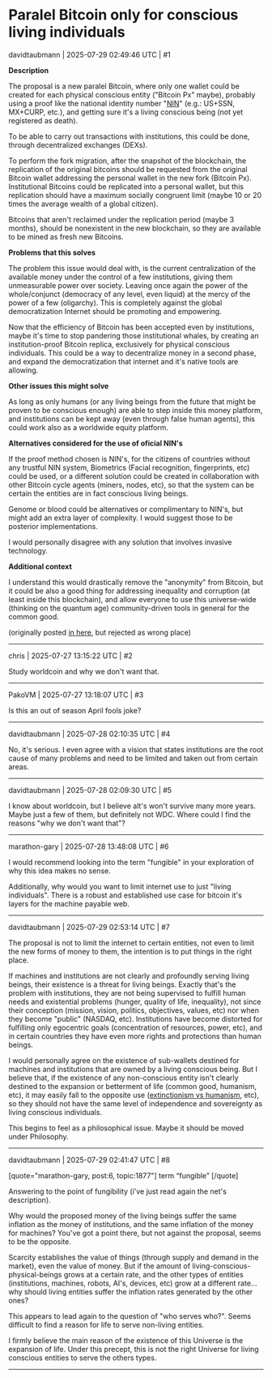 # Paralel Bitcoin only for conscious living individuals

davidtaubmann | 2025-07-29 02:49:46 UTC | #1

**Description**

The proposal is a new paralel Bitcoin, where only one wallet could be created for each physical conscious entity ("Bitcoin Px" maybe), probably using a proof like the national identity number "[NIN](https://en.wikipedia.org/wiki/National_identification_number)" (e.g.: US+SSN, MX+CURP, etc.), and getting sure it's a living conscious being (not yet registered as death).

To be able to carry out transactions with institutions, this could be done, through decentralized exchanges (DEXs).

To perform the fork migration, after the snapshot of the blockchain, the replication of the original bitcoins should be requested from the original Bitcoin wallet addressing the personal wallet in the new fork (Bitcoin Px).
Institutional Bitcoins could be replicated into a personal wallet, but this replication should have a maximum socially congruent limit (maybe 10 or 20 times the average wealth of a global citizen).

Bitcoins that aren't reclaimed under the replication period (maybe 3 months), should be nonexistent in the new blockchain, so they are available to be mined as fresh new Bitcoins.

**Problems that this solves**

The problem this issue would deal with, is the current centralization of the available money under the control of a few institutions, giving them unmeasurable power over society. Leaving once again the power of the whole/conjunct (democracy of any level, even liquid) at the mercy of the power of a few (oligarchy). This is completely against the global democratization Internet should be promoting and empowering.

Now that the efficiency of Bitcoin has been accepted even by institutions, maybe it's time to stop pandering those institutional whales, by creating an institution-proof Bitcoin replica, exclusively for physical conscious individuals. This could be a way to decentralize money in a second phase, and expand the democratization that internet and it's native tools are allowing.

**Other issues this might solve**

As long as only humans (or any living beings from the future that might be proven to be conscious enough) are able to step inside this money platform, and institutions can be kept away (even through false human agents), this could work also as a worldwide equity platform.

**Alternatives considered for the use of oficial NIN's**

If the proof method chosen is NIN's, for the citizens of countries without any trustful NIN system, Biometrics (Facial recognition, fingerprints, etc) could be used, or a different solution could be created in collaboration with other Bitcoin cycle agents (miners, nodes, etc), so that the system can be certain the entities are in fact conscious living beings.

Genome or blood could be alternatives or complimentary to NIN's, but might add an extra layer of complexity. I would suggest those to be posterior implementations.

I would personally disagree with any solution that involves invasive technology.

**Additional context**

I understand this would drastically remove the "anonymity" from Bitcoin, but it could be also a good thing for addressing inequality and corruption (at least inside this blockchain), and allow everyone to use this universe-wide (thinking on the quantum age) community-driven tools in general for the common good.

(originally posted [in here](https://github.com/bitcoin/bitcoin/issues/32897?reload=1?reload=1), but rejected as wrong place)

-------------------------

chris | 2025-07-27 13:15:22 UTC | #2

Study worldcoin and why we don't want that.

-------------------------

PakoVM | 2025-07-27 13:18:07 UTC | #3

Is this an out of season April fools joke?

-------------------------

davidtaubmann | 2025-07-28 02:10:35 UTC | #4

No, it's serious.
I even agree with a vision that states institutions are the root cause of many problems and need to be limited and taken out from certain areas.

-------------------------

davidtaubmann | 2025-07-28 02:09:30 UTC | #5

I know about worldcoin, but I believe alt's won't survive many more years. Maybe just a few of them, but definitely not WDC.
Where could I find the reasons "why we don't want that"?

-------------------------

marathon-gary | 2025-07-28 13:48:08 UTC | #6

I would recommend looking into the term "fungible" in your exploration of why this idea makes no sense. 

Additionally, why would you want to limit internet use to just "living individuals". There is a robust and established use case for bitcoin it's layers for the machine payable web.

-------------------------

davidtaubmann | 2025-07-29 02:53:14 UTC | #7

The proposal is not to limit the internet to certain entities, not even to limit the new forms of money to them, the intention is to put things in the right place.

If machines and institutions are not clearly and profoundly serving living beings, their existence is a threat for living beings. 
Exactly that's the problem with institutions, they are not being supervised to fulfill human needs and existential problems (hunger, quality of life, inequality), not since their conception (mission, vision, politics, objectives, values, etc) nor when they become "public" (NASDAQ, etc). Institutions have become distorted for fulfilling only egocentric goals (concentration of resources, power, etc), and in certain countries they have even more rights and protections than human beings.

I would personally agree on the existence of sub-wallets destined for machines and institutions that are owned by a living conscious being. But I believe that, if the existence of any non-conscious entity isn't clearly destined to the expansion or betterment of life (common good, humanism, etc), it may easily fall to the opposite use ([extinctionism vs humanism](https://www.elpalco.com.sv/division-global-humanistas-vs-extincionistas-segun-el-presidente-de-el-salvador/), etc), so they should not have the same level of independence and sovereignty as living conscious individuals.

This begins to feel as a philosophical issue. Maybe it should be moved under Philosophy.

-------------------------

davidtaubmann | 2025-07-29 02:41:47 UTC | #8

[quote="marathon-gary, post:6, topic:1877"]
term “fungible”
[/quote]

Answering to the point of fungibility (i've just read again the net's description). 

Why would the proposed money of the living beings suffer the same inflation as the money of institutions, and the same inflation of the money for machines?
You've got a point there, but not against the proposal, seems to be the opposite. 

Scarcity establishes the value of things (through supply and demand in the market), even the value of money. But if the amount of living-conscious-physical-beings grows at a certain rate, and the other types of entities (institutions, machines, robots, AI's, devices, etc) grow at a different rate... why should living entities suffer the inflation rates generated by the other ones? 

This appears to lead again to the question of "who serves who?". 
Seems difficult to find a reason for life to serve non-living entities.

I firmly believe the main reason of the existence of this Universe is the expansion of life.
Under this precept, this is not the right Universe for living conscious entities to serve the others types.

-------------------------

